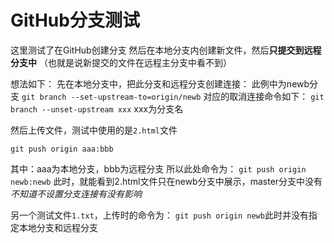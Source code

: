 # GitHub分支测试
这里测试了在GitHub创建分支
然后在本地分支内创建新文件，然后**只提交到远程分支中**
（也就是说新提交的文件在远程主分支中看不到）

想法如下：
先在本地分支中，把此分支和远程分支创建连接：
此例中为newb分支
`git branch --set-upstream-to=origin/newb`
对应的取消连接命令如下：
`git branch --unset-upstream xxx` xxx为分支名

然后上传文件，测试中使用的是`2.html`文件
```
git push origin aaa:bbb
```
其中：aaa为本地分支，bbb为远程分支
所以此处命令为：
`git push origin newb:newb`
此时，就能看到2.html文件只在newb分支中展示，master分支中没有
*不知道不设置分支连接有没有影响*

另一个测试文件`1.txt`，上传时的命令为：
`git push origin newb`此时并没有指定本地分支和远程分支

